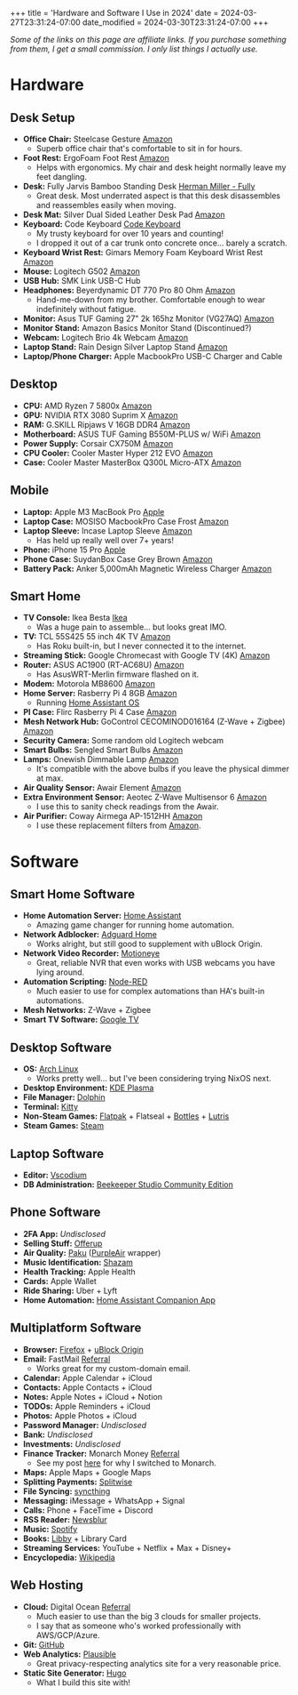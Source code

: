 +++
title = 'Hardware and Software I Use in 2024'
date = 2024-03-27T23:31:24-07:00
date_modified = 2024-03-30T23:31:24-07:00
+++

*Some of the links on this page are affiliate links. If you purchase something from them, I get a small commission. I only list things I actually use.*

# Hardware

## Desk Setup

- **Office Chair:** Steelcase Gesture [Amazon](https://amzn.to/3TDL9MG)
  - Superb office chair that's comfortable to sit in for hours.
- **Foot Rest:** ErgoFoam Foot Rest [Amazon](https://amzn.to/3VxIQNz)
  - Helps with ergonomics. My chair and desk height normally leave my feet dangling.
- **Desk:** Fully Jarvis Bamboo Standing Desk [Herman Miller - Fully](https://store.hermanmiller.com/standing-desks/jarvis-bamboo-standing-desk/2542428.html?lang=en_US)
  - Great desk. Most underrated aspect is that this desk disassembles and reassembles easily when moving.
- **Desk Mat:** Silver Dual Sided Leather Desk Pad [Amazon](https://amzn.to/43zzTFK)
- **Keyboard:** Code Keyboard [Code Keyboard](https://codekeyboards.com/)
  - My trusty keyboard for over 10 years and counting!
  - I dropped it out of a car trunk onto concrete once... barely a scratch.
- **Keyboard Wrist Rest:** Gimars Memory Foam Keyboard Wrist Rest [Amazon](https://amzn.to/4cyy6Vt)
- **Mouse:** Logitech G502 [Amazon](https://amzn.to/3ITnHpM)
- **USB Hub:** SMK Link USB-C Hub
- **Headphones:** Beyerdynamic DT 770 Pro 80 Ohm [Amazon](https://amzn.to/3TPJJzX)
  - Hand-me-down from my brother. Comfortable enough to wear indefinitely without fatigue.
- **Monitor:** Asus TUF Gaming 27" 2k 165hz Monitor (VG27AQ) [Amazon](https://amzn.to/3TSgBrT)
- **Monitor Stand:** Amazon Basics Monitor Stand (Discontinued?)
- **Webcam:** Logitech Brio 4k Webcam [Amazon](https://amzn.to/49a6yml)
- **Laptop Stand:** Rain Design Silver Laptop Stand [Amazon](https://amzn.to/3vAUA7k)
- **Laptop/Phone Charger:** Apple MacbookPro USB-C Charger and Cable

## Desktop

- **CPU:** AMD Ryzen 7 5800x [Amazon](https://amzn.to/43yIzfx)
- **GPU:** NVIDIA RTX 3080 Suprim X [Amazon](https://amzn.to/3xb4NrP)
- **RAM:** G.SKILL Ripjaws V 16GB DDR4 [Amazon](https://amzn.to/3TzeaZX)
- **Motherboard:** ASUS TUF Gaming B550M-PLUS w/ WiFi [Amazon](https://amzn.to/3TuZCdF)
- **Power Supply:** Corsair CX750M [Amazon](https://amzn.to/3PzOET6)
- **CPU Cooler:** Cooler Master Hyper 212 EVO [Amazon](https://amzn.to/3PBOH0v)
- **Case:** Cooler Master MasterBox Q300L Micro-ATX [Amazon](https://amzn.to/3TQtfaE)

## Mobile

- **Laptop:** Apple M3 MacBook Pro [Apple](https://www.apple.com/shop/buy-mac/macbook-pro)
- **Laptop Case:** MOSISO MacbookPro Case Frost [Amazon](https://amzn.to/3xivyKH)
- **Laptop Sleeve:** Incase Laptop Sleeve [Amazon](https://amzn.to/3TNg7mL)
  - Has held up really well over 7+ years!
- **Phone:** iPhone 15 Pro [Apple](https://www.apple.com/shop/buy-iphone/iphone-15-pro)
- **Phone Case:** SuydanBox Case Grey Brown [Amazon](https://amzn.to/3TzjTP8)
- **Battery Pack:** Anker 5,000mAh Magnetic Wireless Charger [Amazon](https://amzn.to/3IPujoY)

## Smart Home

- **TV Console:** Ikea Besta [Ikea](https://www.ikea.com/us/en/p/besta-tv-bench-with-doors-white-bjoerkoeviken-birch-veneer-s59422183/#content)
  - Was a huge pain to assemble... but looks great IMO.
- **TV:** TCL 55S425 55 inch 4K TV [Amazon](https://amzn.to/3vtwVpy)
  - Has Roku built-in, but I never connected it to the internet.
- **Streaming Stick:** Google Chromecast with Google TV (4K) [Amazon](https://amzn.to/3TVUArS)
- **Router:** ASUS AC1900 (RT-AC68U) [Amazon](https://amzn.to/49a9DTf)
  - Has AsusWRT-Merlin firmware flashed on it.
- **Modem:** Motorola MB8600 [Amazon](https://amzn.to/3TRCV4G)
- **Home Server:** Rasberry Pi 4 8GB [Amazon](https://amzn.to/4cwy5Bl)
  - Running [Home Assistant OS](https://www.home-assistant.io/installation/raspberrypi)
- **PI Case:** Flirc Rasberry Pi 4 Case [Amazon](https://amzn.to/3VBlXsP)
- **Mesh Network Hub:** GoControl CECOMINOD016164 (Z-Wave + Zigbee) [Amazon](https://amzn.to/3IY7lMk)
- **Security Camera:** Some random old Logitech webcam
- **Smart Bulbs:** Sengled Smart Bulbs [Amazon](https://amzn.to/3TDBENi)
- **Lamps:** Onewish Dimmable Lamp [Amazon](https://amzn.to/3Vxt71b)
  - It's compatible with the above bulbs if you leave the physical dimmer at max.
- **Air Quality Sensor:** Awair Element [Amazon](https://amzn.to/3TEsUq6)
- **Extra Environment Sensor:** Aeotec Z-Wave Multisensor 6 [Amazon](https://amzn.to/3IXwU02)
  - I use this to sanity check readings from the Awair.
- **Air Purifier:** Coway Airmega AP-1512HH [Amazon](https://amzn.to/3PBP0sg)
  - I use these replacement filters from [Amazon](https://amzn.to/3PBRneE).

# Software

## Smart Home Software
- **Home Automation Server:** [Home Assistant](https://www.home-assistant.io/)
  - Amazing game changer for running home automation.
- **Network Adblocker:** [Adguard Home](https://adguard.com/en/welcome.html)
  - Works alright, but still good to supplement with uBlock Origin.
- **Network Video Recorder:** [Motioneye](https://github.com/motioneye-project/motioneye)
  - Great, reliable NVR that even works with USB webcams you have lying around.
- **Automation Scripting:** [Node-RED](https://nodered.org/)
  - Much easier to use for complex automations than HA's built-in automations.
- **Mesh Networks:** Z-Wave + Zigbee
- **Smart TV Software:** [Google TV](https://tv.google/)

## Desktop Software
- **OS:** [Arch Linux](https://archlinux.org/)
  - Works pretty well... but I've been considering trying NixOS next.
- **Desktop Environment:** [KDE Plasma](https://kde.org/plasma-desktop/)
- **File Manager:** [Dolphin](https://apps.kde.org/dolphin/)
- **Terminal:** [Kitty](https://sw.kovidgoyal.net/kitty/)
- **Non-Steam Games:** [Flatpak](https://www.flatpak.org/) + Flatseal + [Bottles](https://usebottles.com/) + [Lutris](https://lutris.net/)
- **Steam Games:** [Steam](https://store.steampowered.com/)

## Laptop Software

- **Editor:** [Vscodium](https://vscodium.com/)
- **DB Administration:** [Beekeeper Studio Community Edition](https://github.com/beekeeper-studio/beekeeper-studio)

## Phone Software

- **2FA App:** *Undisclosed*
- **Selling Stuff:** [Offerup](https://offerup.com/)
- **Air Quality:** [Paku](https://paku.app/) ([PurpleAir](https://www2.purpleair.com/) wrapper)
- **Music Identification:** [Shazam](https://www.shazam.com/)
- **Health Tracking:** Apple Health
- **Cards:** Apple Wallet
- **Ride Sharing:** Uber + Lyft
- **Home Automation:** [Home Assistant Companion App](https://companion.home-assistant.io/)

## Multiplatform Software

- **Browser:** [Firefox](https://www.mozilla.org/en-US/firefox/new/) + [uBlock Origin](https://ublockorigin.com/)
- **Email:** FastMail [Referral](https://ref.fm/u29809832)
  - Works great for my custom-domain email.
- **Calendar:** Apple Calendar + iCloud
- **Contacts:** Apple Contacts + iCloud
- **Notes:** Apple Notes + iCloud + Notion
- **TODOs:** Apple Reminders + iCloud
- **Photos:** Apple Photos + iCloud
- **Password Manager:** *Undisclosed*
- **Bank:** *Undisclosed*
- **Investments:** *Undisclosed*
- **Finance Tracker:** Monarch Money [Referral](https://www.monarchmoney.com/referral/1o7b8u5y8f)
  - See my post [here](/posts/plaintext_accounting_to_saas) for why I switched to Monarch.
- **Maps:** Apple Maps + Google Maps
- **Splitting Payments:** [Splitwise](https://www.splitwise.com/)
- **File Syncing:** [syncthing](https://syncthing.net/)
- **Messaging:** iMessage + WhatsApp + Signal
- **Calls:** Phone + FaceTime + Discord
- **RSS Reader:** [Newsblur](https://www.newsblur.com/)
- **Music:** [Spotify](https://spotify.com/)
- **Books:** [Libby](https://libbyapp.com) + Library Card
- **Streaming Services:** YouTube + Netflix + Max + Disney+
- **Encyclopedia:** [Wikipedia](https://www.wikipedia.org/)

## Web Hosting

- **Cloud:** Digital Ocean [Referral](https://m.do.co/c/24abe0d00e81)
  - Much easier to use than the big 3 clouds for smaller projects.
  - I say that as someone who's worked professionally with AWS/GCP/Azure.
- **Git:** [GitHub](https://github.com/)
- **Web Analytics:** [Plausible](https://plausible.io)
  - Great privacy-respecting analytics site for a very reasonable price.
- **Static Site Generator:** [Hugo](https://gohugo.io/)
  - What I build this site with!

